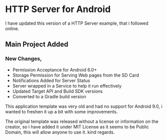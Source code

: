 # HTTP Server for Android
I have updated this version of a HTTP Server example, that i followed online.

## Main Project Added
### New Changes,
- Permission Acceptance for Android 6.0+
- Storage Permission for Serving Web pages from the SD Card
- Notifications Added for Server Status
- Server wrapped in a Service to help it run effectively
- Updated Target API and Build SDK versions
- Converted to a Gradle build version

This application template was very old and had no support for Android 9.0, i wanted to freshen it up
a bit with some improvements.

The original template was released without a license or information on the creator, so i have added
it under MIT License as it seems to be Public Domain, this will allow anyone to use it. kind regards.
